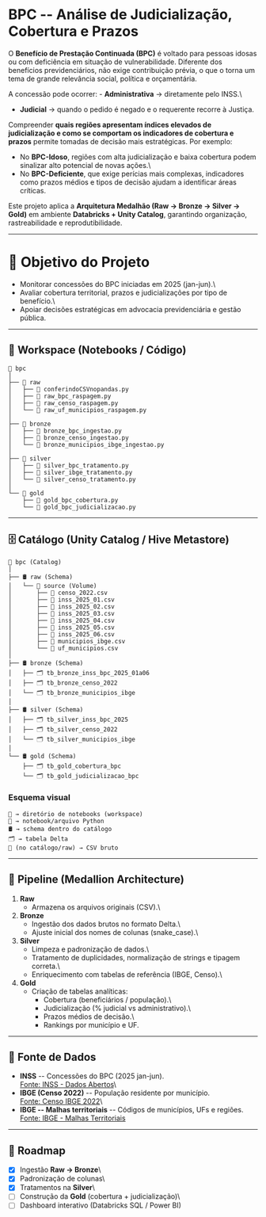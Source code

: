 # BPC -- Análise de Judicialização, Cobertura e Prazos

O **Benefício de Prestação Continuada (BPC)** é voltado para pessoas
idosas ou com deficiência em situação de vulnerabilidade. Diferente dos
benefícios previdenciários, não exige contribuição prévia, o que o torna
um tema de grande relevância social, política e orçamentária.

A concessão pode ocorrer: - **Administrativa** → diretamente pelo INSS.\
- **Judicial** → quando o pedido é negado e o requerente recorre à
Justiça.

Compreender **quais regiões apresentam índices elevados de
judicialização e como se comportam os indicadores de cobertura e
prazos** permite tomadas de decisão mais estratégicas. Por exemplo:

-   No **BPC-Idoso**, regiões com alta judicialização e baixa cobertura
    podem sinalizar alto potencial de novas ações.\
-   No **BPC-Deficiente**, que exige perícias mais complexas,
    indicadores como prazos médios e tipos de decisão ajudam a
    identificar áreas críticas.

Este projeto aplica a **Arquitetura Medalhão (Raw → Bronze → Silver →
Gold)** em ambiente **Databricks + Unity Catalog**, garantindo
organização, rastreabilidade e reprodutibilidade.

------------------------------------------------------------------------

# 🎯 Objetivo do Projeto

-   Monitorar concessões do BPC iniciadas em 2025 (jan-jun).\
-   Avaliar cobertura territorial, prazos e judicializações por tipo de
    benefício.\
-   Apoiar decisões estratégicas em advocacia previdenciária e gestão
    pública.

------------------------------------------------------------------------

## 📂 Workspace (Notebooks / Código)

    📂 bpc
    │
    ├── 📂 raw
    │   ├── 📄 conferindoCSVnopandas.py
    │   ├── 📄 raw_bpc_raspagem.py
    │   ├── 📄 raw_censo_raspagem.py
    │   └── 📄 raw_uf_municipios_raspagem.py
    │
    ├── 📂 bronze
    │   ├── 📄 bronze_bpc_ingestao.py
    │   ├── 📄 bronze_censo_ingestao.py
    │   └── 📄 bronze_municipios_ibge_ingestao.py
    │
    ├── 📂 silver
    │   ├── 📄 silver_bpc_tratamento.py
    │   ├── 📄 silver_ibge_tratamento.py
    │   └── 📄 silver_censo_tratamento.py
    │
    └── 📂 gold
        ├── 📄 gold_bpc_cobertura.py
        └── 📄 gold_bpc_judicializacao.py

------------------------------------------------------------------------

## 🗄️ Catálogo (Unity Catalog / Hive Metastore)

    🏦 bpc (Catalog)
    │
    ├── 🛢️ raw (Schema)
    │   └── 📂 source (Volume)
    │       ├── 📄 censo_2022.csv
    │       ├── 📄 inss_2025_01.csv
    │       ├── 📄 inss_2025_02.csv
    │       ├── 📄 inss_2025_03.csv
    │       ├── 📄 inss_2025_04.csv
    │       ├── 📄 inss_2025_05.csv
    │       ├── 📄 inss_2025_06.csv
    │       ├── 📄 municipios_ibge.csv
    │       └── 📄 uf_municipios.csv
    │
    ├── 🛢️ bronze (Schema)
    │   ├── 🗂️ tb_bronze_inss_bpc_2025_01a06 
    │   ├── 🗂️ tb_bronze_censo_2022 
    │   └── 🗂️ tb_bronze_municipios_ibge 
    │
    ├── 🛢️ silver (Schema)
    │   ├── 🗂️ tb_silver_inss_bpc_2025
    │   ├── 🗂️ tb_silver_censo_2022
    │   └── 🗂️ tb_silver_municipios_ibge
    │
    └── 🛢️ gold (Schema)
        ├── 🗂️ tb_gold_cobertura_bpc
        └── 🗂️ tb_gold_judicializacao_bpc

### Esquema visual

    📂 → diretório de notebooks (workspace)
    📄 → notebook/arquivo Python
    🛢️ → schema dentro do catálogo
    🗂️ → tabela Delta
    📄 (no catálogo/raw) → CSV bruto

------------------------------------------------------------------------

## 🔄 Pipeline (Medallion Architecture)

1.  **Raw**
    -   Armazena os arquivos originais (CSV).\
2.  **Bronze**
    -   Ingestão dos dados brutos no formato Delta.\
    -   Ajuste inicial dos nomes de colunas (snake_case).\
3.  **Silver**
    -   Limpeza e padronização de dados.\
    -   Tratamento de duplicidades, normalização de strings e tipagem
        correta.\
    -   Enriquecimento com tabelas de referência (IBGE, Censo).\
4.  **Gold**
    -   Criação de tabelas analíticas:
        -   Cobertura (beneficiários / população).\
        -   Judicialização (% judicial vs administrativo).\
        -   Prazos médios de decisão.\
        -   Rankings por município e UF.

------------------------------------------------------------------------

## 📑 Fonte de Dados

-   **INSS** -- Concessões do BPC (2025 jan-jun).\
    [Fonte: INSS - Dados
    Abertos](https://dadosabertos.inss.gov.br/dataset/beneficios-concedidos-plano-de-dados-abertos-jun-2023-a-jun-2025)\
-   **IBGE (Censo 2022)** -- População residente por município.\
    [Fonte: Censo IBGE
    2022](https://www.ibge.gov.br/estatisticas/sociais/trabalho/22827-censo-demografico-2022.html?=&t=downloads/)\
-   **IBGE -- Malhas territoriais** -- Códigos de municípios, UFs e
    regiões.\
    [Fonte: IBGE - Malhas
    Territoriais](https://www.ibge.gov.br/geociencias/organizacao-do-territorio/malhas-territoriais/15774-malhas.html/)

------------------------------------------------------------------------

## 🚀 Roadmap

-   [x] Ingestão **Raw → Bronze**\
-   [x] Padronização de colunas\
-   [x] Tratamentos na **Silver**\
-   [ ] Construção da **Gold** (cobertura + judicialização)\
-   [ ] Dashboard interativo (Databricks SQL / Power BI)
